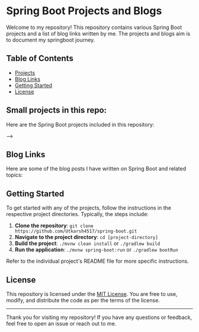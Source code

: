 # Spring Boot Projects and Blogs

Welcome to my repository! This repository contains various Spring Boot projects and a list of blog links written by me. The projects and blogs aim is to document my springboot journey.

## Table of Contents

- [Projects](#projects)
- [Blog Links](#blog-links)
- [Getting Started](#getting-started)
- [License](#license)

## Small projects in this repo:

Here are the Spring Boot projects included in this repository:
<!-- 
1. **Project 1: [Project Name]**
    - Description: Brief description of the project.
    - [Source Code](link-to-project-1-directory)

<!-- 2. **Project 2: [Project Name]**
    - Description: Brief description of the project.
    - [Source Code](link-to-project-2-directory)

3. **Project 3: [Project Name]**
    - Description: Brief description of the project.
    - [Source Code](link-to-project-3-directory) --> -->

<!-- Feel free to browse through the projects and explore the source code. -->

## Blog Links

Here are some of the blog posts I have written on Spring Boot and related topics:
<!-- 
- [Blog Post 1](link-to-blog-post-1)
- [Blog Post 2](link-to-blog-post-2)
- [Blog Post 3](link-to-blog-post-3) -->

<!-- These blogs provide detailed insights into various aspects of Spring Boot development. -->

## Getting Started

To get started with any of the projects, follow the instructions in the respective project directories. Typically, the steps include:

1. **Clone the repository**: `git clone https://github.com/Utkarsh4517/spring-boot.git`
2. **Navigate to the project directory**: `cd [project-directory]`
3. **Build the project**: `./mvnw clean install` or `./gradlew build`
4. **Run the application**: `./mvnw spring-boot:run` or `./gradlew bootRun`

Refer to the individual project's README file for more specific instructions.

## License

This repository is licensed under the [MIT License](LICENSE). You are free to use, modify, and distribute the code as per the terms of the license.

---

Thank you for visiting my repository! If you have any questions or feedback, feel free to open an issue or reach out to me.
